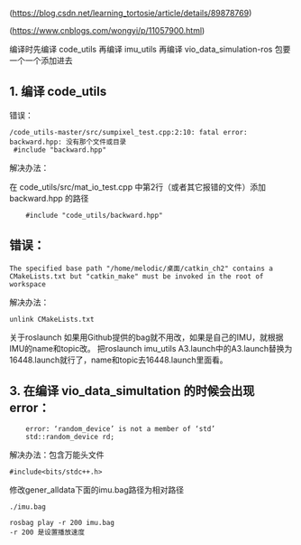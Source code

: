 (https://blog.csdn.net/learning_tortosie/article/details/89878769)

(https://www.cnblogs.com/wongyi/p/11057900.html)

编译时先编译 code_utils 再编译 imu_utils 再编译 vio_data_simulation-ros 包要一个一个添加进去

## 1. 编译 code_utils
错误：
```
/code_utils-master/src/sumpixel_test.cpp:2:10: fatal error: backward.hpp: 没有那个文件或目录
 #include "backward.hpp"
``` 
解决办法：

在 code_utils/src/mat_io_test.cpp 中第2行（或者其它报错的文件）添加 backward.hpp 的路径
```
	#include "code_utils/backward.hpp"
```

## 错误：

```
The specified base path "/home/melodic/桌面/catkin_ch2" contains a CMakeLists.txt but "catkin_make" must be invoked in the root of workspace
```

解决办法：

```
unlink CMakeLists.txt
```

关于roslaunch
如果用Github提供的bag就不用改，如果是自己的IMU，就根据IMU的name和topic改。
把roslaunch imu_utils A3.launch中的A3.launch替换为16448.launch就行了，name和topic去16448.launch里面看。

## 3. 在编译 vio_data_simultation 的时候会出现 error：

```
	error: ‘random_device’ is not a member of ‘std’    
	std::random_device rd;
```

解决办法：包含万能头文件 

```
#include<bits/stdc++.h>
```

修改gener_alldata下面的imu.bag路径为相对路径

```
./imu.bag
```

```
rosbag play -r 200 imu.bag
-r 200 是设置播放速度
```

